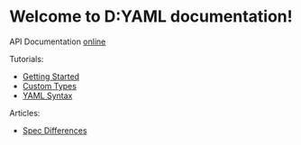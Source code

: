 # Welcome to D:YAML documentation!

API Documentation [online](https://dyaml.dpldocs.info/dyaml.html)

Tutorials:
  - [Getting Started](tutorials/getting_started.md)
  - [Custom Types](tutorials/custom_types.md)
  - [YAML Syntax](tutorials/yaml_syntax.md)

Articles:
  - [Spec Differences](articles/spec_differences.md)
